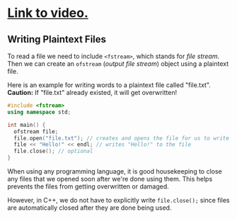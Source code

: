 # [Link to video.](https://www.youtube.com/watch?v=NgqVolWQpVA&list=PLVD25niNi0Blds9kjuux3nj9N9n5nBpMr)

## Writing Plaintext Files


To read a file we need to include `<fstream>`, which stands for *file stream*. Then we can create an `ofstream` (*output file stream*) object using a plaintext file.

Here is an example for writing words to a plaintext file called "file.txt". **Caution:** If "file.txt" already existed, it will get overwritten!

```cpp
#include <fstream>
using namespace std;

int main() {
  ofstream file;
  file.open("file.txt"); // creates and opens the file for us to write to
  file << "Hello!" << endl; // writes "Hello!" to the file
  file.close(); // optional
}
```

When using any programming language, it is good housekeeping to close any files that we opened soon after we're done using them. This helps prevents the files from getting overwritten or damaged.

However, in C++, we do not have to explicitly write `file.close();` since files are automatically closed after they are done being used. 
